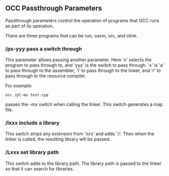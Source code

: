 ## OCC Passthrough Parameters

Passthrough parameters control the operation of programs that OCC runs as part of its operation.

There are three programs that can be run, oasm, orc, and olink.


### /px-yyy    pass a switch through
 
This parameter allows passing another parameter.  Here 'x' selects the program to pass through to, and 'yyy' is the switch to pass through.   'x' is 'a' to pass through to the assembler, 'l' to pass through to the linker, and 'r' to pass through to the resource compiler.

For example:

    occ /pl-mx test.cpp

passes the -mx switch when calling the linker.   This switch generates a map file.


### /lxxx      include a library

This switch strips any extension from 'xxx' and adds '.l'.   Then when the linker is called, the resulting library will be passed.


### /Lxxx      set library path

This switch adds to the library path.   The library path is passed to the linker so that it can search for libraries.